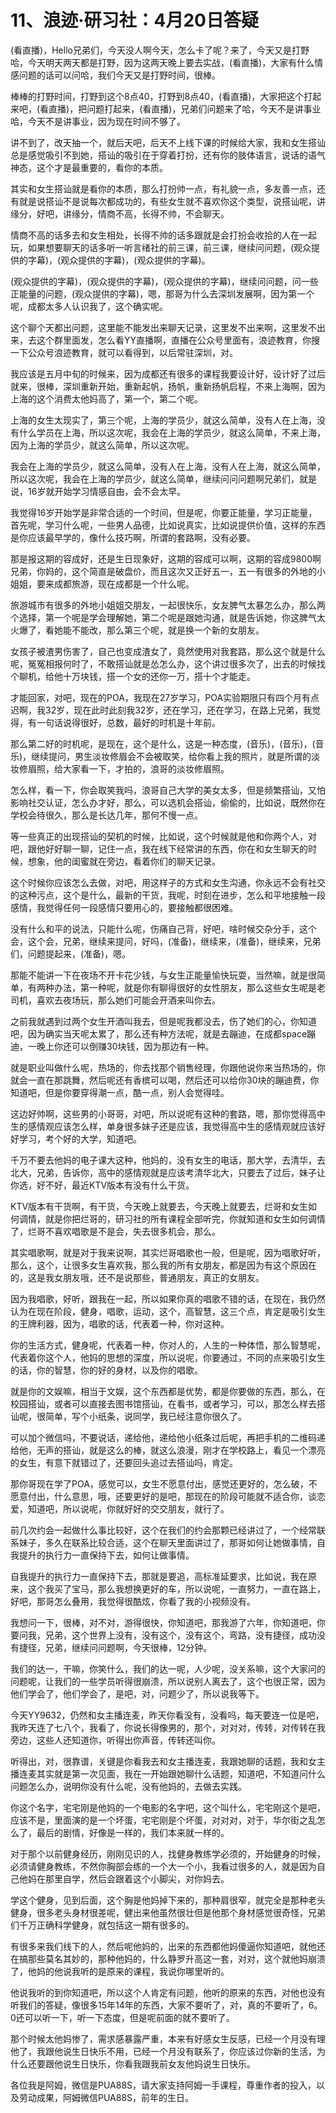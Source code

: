 # 11、浪迹·研习社：4月20日答疑

(看直播)，Hello兄弟们，今天没人啊今天，怎么卡了呢？来了，今天又是打野哈，今天明天两天都是打野，因为这两天晚上要去实战，(看直播)，大家有什么情感问题的话可以问哈，我们今天又是打野时间，很棒。

棒棒的打野时间，打野到这个8点40，打野到8点40，(看直播)，大家把这个打起来吧，(看直播)，把问题打起来，(看直播)，兄弟们问题来了哈，今天不是讲事业哈，今天不是讲事业，因为现在时间不够了。

讲不到了，改天抽一个，就后天吧，后天不上线下课的时候给大家，我和女生搭讪总是感觉吸引不到她，搭讪的吸引在于穿着打扮，还有你的肢体语言，说话的语气神态，这个才是最重要的，看你的本质。

其实和女生搭讪就是看你的本质，那么打扮帅一点，有礼貌一点，多友善一点，还有就是说搭讪不是说每次都成功的，有些女生就不喜欢你这个类型，说搭讪呢，讲缘分，好吧，讲缘分，情商不高，长得不帅，不会聊天。

情商不高的话多去和女生相处，长得不帅的话多跟就是会打扮会收拾的人在一起玩，如果想要聊天的话多听一听言绪社的前三课，前三课，继续问问题，(观众提供的字幕)，(观众提供的字幕)，(观众提供的字幕)。

(观众提供的字幕)，(观众提供的字幕)，(观众提供的字幕)，继续问问题，问一些正能量的问题，(观众提供的字幕)，嗯，那哥为什么去深圳发展啊，因为第一个呢，成都太多人认识我了，这个确实呢。

这个聊个天都出问题，这里能不能发出来聊天记录，这里发不出来啊，这里发不出来，去这个群里面发，怎么看YY直播啊，直播在公众号里面有，浪迹教育，你搜一下公众号浪迹教育，就可以看得到，以后常驻深圳，对。

我应该是五月中旬的时候来，因为成都还有很多的课程我要设计好，设计好了过后就来，很棒，深圳重新开始，重新起帆，扬帆，重新扬帆启程，不来上海啊，因为上海的这个消费太他妈高了，第一个，第二个呢。

上海的女生太现实了，第三个呢，上海的学员少，就这么简单，没有人在上海，没有什么学员在上海，所以这次呢，我会在上海的学员少，就这么简单，不来上海，因为上海的学员少，就这么简单，所以这次呢。

我会在上海的学员少，就这么简单，没有人在上海，没有人在上海，就这么简单，所以这次呢，我会在上海的学员少，就这么简单，继续问问问题啊兄弟们，就是说，16岁就开始学习情感自由，会不会太早。

我觉得16岁开始学是非常合适的一个时间，但是呢，你要正能量，学习正能量，首先呢，学习什么呢，一些男人品德，比如说真实，比如说提供价值，这样的东西是你应该最早学的，像什么技巧啊，所谓的套路啊，没有必要。

那是报这期的容成好，还是生日现象好，这期的容成可以啊，这期的容成9800啊兄弟，你妈的，这个简直是破盘价，而且这次又正好五一，五一有很多的外地的小姐姐，要来成都旅游，现在成都是一个什么呢。

旅游城市有很多的外地小姐姐交朋友，一起很快乐，女友脾气太暴怎么办，那么两个选择，第一个呢是学会理解她，第二个呢是跟她沟通，就是告诉她，你这脾气太火爆了，看她能不能改，那么第三个呢，就是换一个新的女朋友。

女孩子被渣男伤害了，自己也变成渣女了，竟然使用对我套路，那么这个就是什么呢，冤冤相报何时了，不敢搭讪就是怂怎么办，这个讲过很多次了，出去的时候找个聊机，给他十万块钱，搭一个女的还你一万，搭十个才能走。

才能回家，对吧，现在的POA，我现在27岁学习，POA实验期限只有四个月有点迟啊，我32岁，现在此时此刻我32岁，还在学习，还在学习，在路上兄弟，我觉得，有一句话说得很好，总数，最好的时机是十年前。

那么第二好的时机呢，是现在，这个是什么，这是一种态度，(音乐)，(音乐)，(音乐)，继续提问，男生淡妆修眉会不会被取笑，给你看上我的照片，就是所谓的淡妆修眉照，给大家看一下，才拍的，浪哥的淡妆修眉照。

怎么样，看一下，你会取笑我吗，浪哥自己大学的美女太多，但是频繁搭讪，又怕影响社交认证，怎么办才好，那么，可以选机会搭讪，偷偷的，比如说，既然你在学校会待很久，那么是长达几年，那何不慢一点。

等一些真正的出现搭讪的契机的时候，比如说，这个时候就是他和你两个人，对吧，跟他好好聊一聊，记住一点，我在线下经常讲的东西，你在和女生聊天的时候，想象，他的闺蜜就在旁边，看着你们的聊天记录。

这个时候你应该怎么去做，对吧，用这样子的方式和女生沟通，你永远不会有社交的这种污点，这个是什么，最新的干货，我呢，时刻在进步，怎么和平地接触一段感情，我觉得任何一段感情只要用心的，要接触都很困难。

没有什么和平的说法，只能什么呢，伤痛自己背，好吧，啥时候交杂分手，这个会，这个会，兄弟，继续来提问，好吗，(准备)，继续来，(准备)，继续来，兄弟们，问题提起来，(准备)，嗯。

那能不能讲一下在夜场不开卡花少钱，与女生正能量愉快玩耍，当然嘛，就是很简单，有两种办法，第一种呢，就是你有聊得很好的女性朋友，那么这些女生呢是老司机，喜欢去夜场玩，那么她们可能会开酒来叫你去。

之前我就遇到过两个女生开酒叫我去，但是呢我都没去，伤了她们的心，你知道吧，因为确实当天呢太累了，那么还有种方法呢，就是去蹦迪，在成都space蹦迪，一晚上你还可以倒赚30块钱，因为那边有一种。

就是职业叫做什么呢，热场的，你去找那个销售经理，你跟他说你来当热场的，你就会一直在那跳舞，然后呢还有香槟可以喝，然后还可以给你30块的蹦迪费，你知道吧，但是你要穿得潮一点，酷一点，别人会觉得哇。

这边好帅啊，这些男的小哥哥，对吧，所以说呢有这种的套路，嗯，那你觉得高中生的感情观应该怎么样，单身很多妹子还是应该，我觉得高中生的感情观就应该好好学习，考个好的大学，知道吧。

千万不要去他妈的电子课大这种，他妈的，没有女生的电话，那大学，去清华，去北大，兄弟，告诉你，高中的感情观就是应该考清华北大，只要去了过后，妹子让你选，好不好，最近KTV版本有没有什么干货。

KTV版本有干货啊，有干货，今天晚上就要去，今天晚上就要去，烂哥和女生如何调情，就是你把烂哥的，研习社的所有课程全部听完，你就知道和女生如何调情了，烂哥不喜欢唱歌是不是会，失去很多机会，那么。

其实唱歌啊，就是对于我来说啊，其实烂哥唱歌也一般，但是呢，因为唱歌好听，那么，这个，让很多女生喜欢我，那么我的所有女朋友，都是因为有这个原因在的，这是我女朋友哦，还不是说那些，普通朋友，真正的女朋友。

因为我唱歌，好听，跟我在一起，所以如果你真的唱歌不错的话，在现在，我仍然认为在现在阶段，健身，唱歌，运动，这个，高智慧，这三个点，肯定是吸引女生的王牌利器，因为，唱歌的话，代表着一种，你对这种。

你的生活方式，健身呢，代表着一种，你对人的，人生的一种体悟，那么智慧呢，代表着你这个人，他妈的思想的深度，所以说呢，你要通过，不同的点来吸引女生的话，你的智慧，你的好的身材，以及你的唱歌。

就是你的文娱嘛，相当于文娱，这个东西都是优势，都是你要做的东西，那么，在校园搭讪，或者可以直接去图书馆搭讪，在看书，或者学习，可以，那怎么样去搭讪呢，很简单，写个小纸条，说同学，我已经注意你很久了。

可以加个微信吗，不要说话，递给他，递给他小纸条过后呢，再把手机的二维码递给他，无声的搭讪，就是这么的棒，就这么浪漫，刚才在学校路上，看见一个漂亮的女生，有意下就错过了，还要回头追过去搭讪吗，肯定。

那你哥现在学了POA，感觉可以，女生不愿意付出，感觉还更好的，怎么破，不愿意付出，什么意思，哦，还要更好的是吧，那现在的阶段可能就不适合你，谈恋爱，知道吧，所以说呢，你就好好的交交朋友，就行了。

前几次约会一起做什么事比较好，这个在我们的约会那颗已经讲过了，一个经常联系妹子，多久在联系比较合适，这个在聊天里面讲过了，那哥如何让她做事情，自我提升的执行力一直保持下去，如何让做事情。

自我提升的执行力一直保持下去，那就是要追，高标准延要求，比如说，我在原来，这个我买了宝马，那么我想换更好的车，所以说呢，一直努力，一直在路上，好吧，那哥怎么叠用，我觉得很酷炫，你看了我的小视频没有。

我想问一下，很棒，对不对，游得很快，你知道吧，那我游了六年，你知道吧，你要问我，兄弟，这个世界上没有，没有这个，没有这个，弯路，没有捷径，成功没有捷径，兄弟，继续问问题啊，今天很棒，12分钟。

我们的达一，干嘛，你笑什么，我们的达一呢，人少呢，没关系嘛，这个大家问的问题呢，让我们的一些学员听得很崩溃，所以说别人离去了，这个也很正常，因为他们学会了，他们学会了，是吧，对，问题少了，所以说我等下。

今天YY9632，仍然和女主播连麦，昨天你看没有，没看吗，每天要连一位是吧，我昨天连了七八个，我看了，你说长得像男的，那个，对对对，传转，对传转在我旁边，这些人还知道你，听得出你声音，传转还叫你。

听得出，对，很靠谱，关键是你看我去和女主播连麦，我跟她聊的话题，我和女主播连麦其实就是第一次见面，我在一开始跟她聊什么话题，知道吧，不知道问什么问题怎么办，说明你没有什么呢，没有他妈的，去做去实践。

你这个名字，宅宅刚是他妈的一个电影的名字吧，这个叫什么，宅宅刚这个是吧，应该不是，里面演的是一个坏蛋，宅宅刚是个坏蛋，对对对，对于，华尔街之乱怎么了，最后的剧情，好像是一样的，我们本来就一样的。

对于那个以前健身经历，刚刚见识的人，找健身教练学必须的，开始健身的时候，必须请健身教练，不然你胸部会练的一个大一个小，我看过很多的人，就是因为自己他妈在那里自学，然后会跟着这个小脚尖，对你妈去。

学这个健身，见到后面，这个胸是他妈掉下来的，那种肩很窄，就完全是那种老头健身，很多老头身材很差呢，健出来他虽然很壮但是他那个身材感觉很奇怪，兄弟们千万正确科学健身，就包括这一期有很多的。

有很多来我们线下的人，然后呢他妈的，出来的东西都他妈傻逼你知道吧，就他还在搞那些莫名其妙的，那种他妈的，什么静罗升高这一套，对对，这个就他妈崩溃了，他妈的他说我听的是原来的课程，我说你哪里听的。

他说我听的到你知道吧，所以这个人肯定有问题，他听的原来的东西，对他也没有听我们的答疑，像很多15年14年的东西，大家不要听了，对，真的不要听了，6。0还可以听一下，听一下态度，但是呢前面的就不要听了。

那个时候太他妈惨了，需求感暴露严重，本来有好感女生反感，已经一个月没有理他了，我跟他说生日快乐不用，已经一个月没有联系了，你应该过你新的生活，为什么还要跟他说生日快乐，你看我跟我前女友他妈说生日快乐。

各位我是阿姆，微信是PUA88S，请大家支持阿姆一手课程，尊重作者的投入，以及劳动成果，阿姆微信PUA88S，前年的生日。

